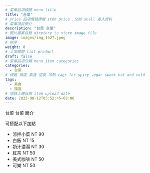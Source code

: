 ```yaml
---
# 菜單品項標題 menu title 
title: "台菜"
# price 品項價錢標價 item price ,交給 shell 差入資料
# 菜單項目簡介 
description: "台菜 台菜"
# 圖片檔案目錄 diretory to store image file
image: images/img_1627.jpeg
# 排序
weight: 8
# 上架開關 list product 
draft: false
# 菜單品項分類 menu item categories 
categories:
  - 台菜
# 標籤 辣度 素食 甜食 冷熱 tags for spicy vegan sweet hot and cold 
tags:
  - 素食
  - 辣度
# 項目上傳日期 item upload date 
date: 2023-08-12T03:52:45+08:00
---
```


台菜 台菜 簡介

可搭配以下加點

- 涼拌小菜  NT 90
- 白飯 NT 15
- 奶汁濃湯 NT 30
- 紅茶  NT 50
- 美式咖啡 NT 50
- 可樂 NT 50